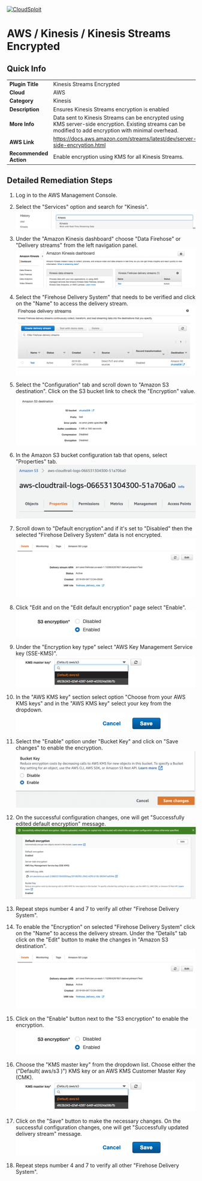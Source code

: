 [![CloudSploit](https://cloudsploit.com/img/logo-new-big-text-100.png "CloudSploit")](https://cloudsploit.com)

# AWS / Kinesis / Kinesis Streams Encrypted

## Quick Info

| | |
|-|-|
| **Plugin Title** | Kinesis Streams Encrypted |
| **Cloud** | AWS |
| **Category** | Kinesis |
| **Description** | Ensures Kinesis Streams encryption is enabled |
| **More Info** | Data sent to Kinesis Streams can be encrypted using KMS server-side encryption. Existing streams can be modified to add encryption with minimal overhead. |
| **AWS Link** | https://docs.aws.amazon.com/streams/latest/dev/server-side-encryption.html |
| **Recommended Action** | Enable encryption using KMS for all Kinesis Streams. |

## Detailed Remediation Steps
1. Log in to the AWS Management Console.
2. Select the "Services" option and search for "Kinesis". </br><img src="/resources/aws/kinesis/kinesis-streams-encrypted/step2.png"/>
3. Under the "Amazon Kinesis dashboard" choose "Data Firehose" or "Delivery streams" from the left navigation panel. </br><img src="/resources/aws/kinesis/kinesis-streams-encrypted/step3.png"/>
4. Select the "Firehose Delivery System" that needs to be verified and click on the "Name" to access the delivery stream.</br><img src="/resources/aws/kinesis/kinesis-streams-encrypted/step4.png"/>
5. Select the "Configuration" tab and scroll down to "Amazon S3 destination". Click on the S3 bucket link to check the "Encryption" value.</br><img src="/resources/aws/kinesis/kinesis-streams-encrypted/step5.png"/>
6. In the Amazon S3 bucket configuration tab that opens, select "Properties" tab. </br><img src="/resources/aws/kinesis/kinesis-streams-encrypted/step6.png"/>
7. Scroll down to "Default encryption".and if it's set to "Disabled" then the selected "Firehose Delivery System" data is not encrypted. </br><img src="/resources/aws/kinesis/kinesis-streams-encrypted/step7.png"/>
8. Click "Edit and on the "Edit default encryption" page select "Enable". </br><img src="/resources/aws/kinesis/kinesis-streams-encrypted/step8.png"/>
9. Under the "Encryption key type" select "AWS Key Management Service key (SSE-KMS)".  </br><img src="/resources/aws/kinesis/kinesis-streams-encrypted/step9.png"/>
10. In the "AWS KMS key" section select option "Choose from your AWS KMS keys" and in the "AWS KMS key" select your key from the dropdown.</br><img src="/resources/aws/kinesis/kinesis-streams-encrypted/step10.png"/>
11. Select the "Enable" option under "Bucket Key" and click on "Save changes" to enable the encryption.</br><img src="/resources/aws/kinesis/kinesis-streams-encrypted/step11.png"/>
12. On the successful configuration changes, one will get "Successfully edited default encryption" message. </br> <img src="/resources/aws/kinesis/kinesis-streams-encrypted/step12.png"/>
13. Repeat steps number 4 and 7 to verify all other "Firehose Delivery System".</br>

11. To enable the "Encryption" on selected "Firehose Delivery System" click on the "Name" to access the delivery stream. Under the "Details" tab click on the "Edit" button to make the changes in "Amazon S3 destination". </br> <img src="/resources/aws/kinesis/kinesis-streams-encrypted/step7.png"/>
12. Click on the "Enable" button next to the "S3 encryption" to enable the encryption. </br><img src="/resources/aws/kinesis/kinesis-streams-encrypted/step8.png"/>
13. Choose the "KMS master key" from the dropdown list. Choose either the ("Default( aws/s3 )") KMS key or an AWS KMS Customer Master Key (CMK).</br><img src="/resources/aws/kinesis/kinesis-streams-encrypted/step9.png"/>
14. Click on the "Save" button to make the necessary changes. On the successful configuration changes, one will get "Successfully updated delivery stream" message. </br> <img src="/resources/aws/kinesis/kinesis-streams-encrypted/step10.png"/>
15. Repeat steps number 4 and 7 to verify all other "Firehose Delivery System".</br>
